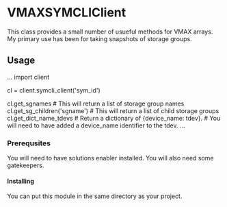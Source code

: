 # VMAXSYMCLIClient

This class provides a small number of usueful methods for VMAX arrays.
My primary use has been for taking snapshots of storage groups.

## Usage 
...
import client

cl = client.symcli_client('sym_id')

cl.get_sgnames # This will return a list of storage group names
cl.get_sg_children('sgname') # This will return a list of child storage groups
cl.get_dict_name_tdevs # Return a dictionary of {device_name: tdev}.
                       # You will need to have added a device_name identifier to the tdev.
...

### Prerequsites

You will need to have solutions enabler installed. You will also need some gatekeepers.

#### Installing

You can put this module in the same directory as your project.

